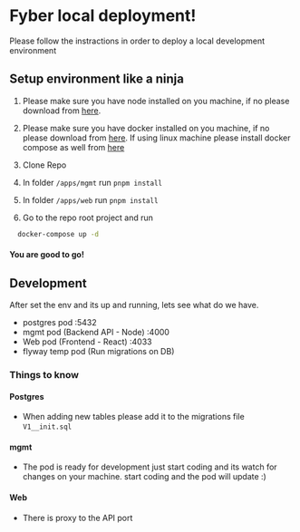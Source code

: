 
# Fyber local deployment!

Please follow the instractions in order to deploy a local development environment




## Setup environment like a ninja 

1. Please make sure you have node installed on you machine, if no please download from [here](https://nodejs.org/en/download/). 
1. Please make sure you have docker installed on you machine, if no please download from [here](https://www.docker.com/products/docker-desktop/). 
If using linux machine please install docker compose as well from [here](https://docs.docker.com/compose/install/) 

2. Clone Repo 

3. In folder  ```/apps/mgmt``` run ```pnpm install```
4. In folder  ```/apps/web``` run ```pnpm install```
5. Go to the repo root project and run 
```bash
  docker-compose up -d
```
#### You are good to go!

    
## Development

After set the env and its up and running, lets see what do we have.

- postgres pod :5432
- mgmt pod (Backend API - Node) :4000
- Web pod (Frontend - React) :4033
- flyway temp pod (Run migrations on DB)

### Things to know 

#### Postgres
 - When adding new tables please add it to the migrations file ```V1__init.sql```

 #### mgmt
 - The pod is ready for development just start coding and its watch for changes on your machine. start coding and the pod will update :)  

 #### Web
 - There is proxy to the API port


 
